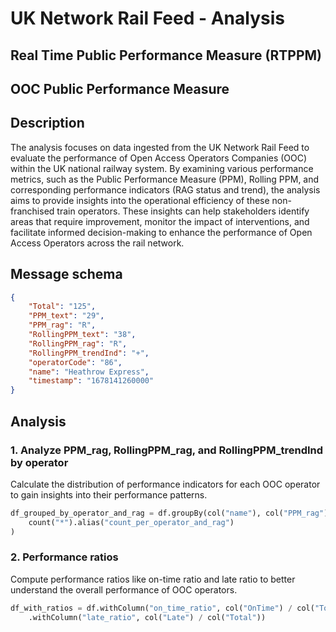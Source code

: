 # UK Network Rail Feed - Analysis 

## Real Time Public Performance Measure (RTPPM)

## OOC Public Performance Measure

## Description
The analysis focuses on data ingested from the UK Network Rail Feed to evaluate the performance of Open Access Operators Companies (OOC) within the UK national railway system. By examining various performance metrics, such as the Public Performance Measure (PPM), Rolling PPM, and corresponding performance indicators (RAG status and trend), the analysis aims to provide insights into the operational efficiency of these non-franchised train operators. These insights can help stakeholders identify areas that require improvement, monitor the impact of interventions, and facilitate informed decision-making to enhance the performance of Open Access Operators across the rail network.


## Message schema
```json
{
    "Total": "125",
    "PPM_text": "29",
    "PPM_rag": "R",
    "RollingPPM_text": "38",
    "RollingPPM_rag": "R",
    "RollingPPM_trendInd": "+",
    "operatorCode": "86",
    "name": "Heathrow Express",
    "timestamp": "1678141260000"
}
```

## Analysis

### 1. Analyze PPM_rag, RollingPPM_rag, and RollingPPM_trendInd by operator
Calculate the distribution of performance indicators for each OOC operator to gain insights into their performance patterns.

```python
df_grouped_by_operator_and_rag = df.groupBy(col("name"), col("PPM_rag"), col("RollingPPM_rag"), col("RollingPPM_trendInd")).agg(
    count("*").alias("count_per_operator_and_rag")
)
```

### 2. Performance ratios
Compute performance ratios like on-time ratio and late ratio to better understand the overall performance of OOC operators.

```python
df_with_ratios = df.withColumn("on_time_ratio", col("OnTime") / col("Total")) \
    .withColumn("late_ratio", col("Late") / col("Total"))
```